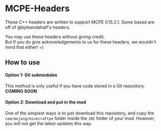 # MCPE-Headers

These C++ headers are written to support MCPE 0.15.2.1. Some based are off of @byteandahalf's headers.

You may use these headers without giving credit.  
But if you do give acknowledgements to us for these headers, we wouldn't mind that either! =)

## How to use
#### Option 1: Git submodules
This method is only useful if you have code stored in a Git repository.
**COMING SOON**

#### Option 2: Download and put in the mod
One of the simplest ways is to just download this repository, and copy the `com/mojang/minecraftpe` folder 
inside the `JNI` folder of your mod. However, you will not get the latest updates this way.
